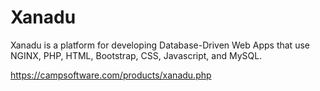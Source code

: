 # Xanadu
Xanadu is a platform for developing Database-Driven Web Apps that use NGINX, PHP, HTML, Bootstrap, CSS, Javascript, and MySQL.

https://campsoftware.com/products/xanadu.php
